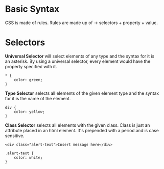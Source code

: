 # Basic Syntax
CSS is made of rules. Rules are made up of -> selectors + property + value.
#
# Selectors
**Universal Selector** will select elements of any type and the syntax for it is an asterisk. By using a universal selector, every element would have the property specified with it.

```
* {
    color: green;
}
```

**Type Selector** selects all elements of the given element type and the syntax for it is the name of the element.

```
div {
    color: yellow;
}
```

**Class Selector** selects all elements with the given class. Class is just an attribute placed in an html element. It's prepended with a period and is case sensitive.

```
<div class="alert-text">Insert message here</div>

.alert-text {
    color: white;
}
```
